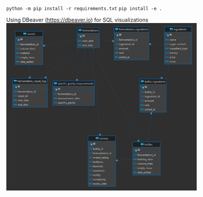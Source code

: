 `python -m pip install -r requirements.txt`
`pip install -e .`

Using DBeaver (https://dbeaver.io) for SQL visualizations
![alt text](docs/table_viz.png "Schema Visualization")